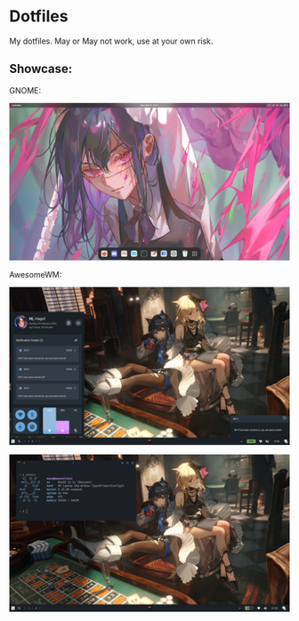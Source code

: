 # Dotfiles
My dotfiles. May or May not work, use at your own risk.

## Showcase:

GNOME:

![image](./screenshots/1.png)

AwesomeWM:

![image](./screenshots/2.png)

![image](./screenshots/3.png)
